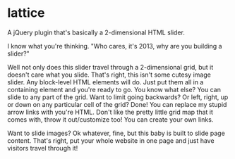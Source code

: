 lattice
=======

A jQuery plugin that's basically a 2-dimensional HTML slider.

I know what you're thinking. "Who cares, it's 2013, why are you building a slider?"

Well not only does this slider travel through a 2-dimensional grid, but it doesn't care what you slide. That's right, this isn't some cutesy image slider. Any block-level HTML elements will do. Just put them all in a containing element and you're ready to go. You know what else? You can slide to any part of the grid. Want to limit going backwards? Or left, right, up or down on any particular cell of the grid? Done! You can replace my stupid arrow links with you're HTML. Don't like the pretty little grid map that it comes with, throw it out/customize too! You can create your own links. 

Want to slide images? Ok whatever, fine, but this baby is built to slide page content. That's right, put your whole website in one page and just have visitors travel through it!